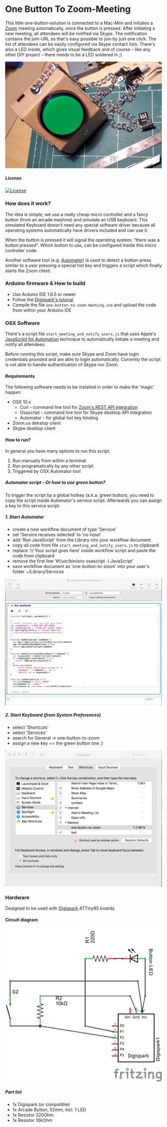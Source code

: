 
# One Button To Zoom-Meeting

This little one-button-solution is connected to a Mac-Mini
and initiates a [Zoom](http://zoom.us) meeting automatically, once the button is pressed.
After initiating a new meeting, all attendees will be notified via Skype.
The notification contains the join-URL so that's easy possible to join by just one click.
The list of attendees can be easily configured via Skype contact lists.
There's also a LED inside, which gives visual feedback
and of course – like any other DIY project – there needs to be a LED soldered in ;)

![cicuit diagram](/pictures/button_box_assembled.jpg?raw=true)


##### License

[![License](https://img.shields.io/:license-Apache%202.0-blue.svg)](http://www.apache.org/licenses/LICENSE-2.0)


### How does it work?

The idea is simple, we use a really cheap micro controller
and a fancy button (from an arcade mashine) and simulate an USB keyboard.
This simulated Keyboard doesn't need any special software driver
because all operating systems automatically have drivers included and can use it.

When the button is pressed it will signal the operating system:
"there was a button pressed".
Which button to use, can be configured inside this micro controller code.

Another software tool (e.g. [Automator](http://www.apple.com/en/osx/all-features/#automation))
is used to detect a button-press similar to a user
pressing a special hot key and triggers a script which finally starts the Zoom client.


### Arduino firmware & How to build

* Use Arduino IDE 1.6.5 or newer
* Follow the [Digispark's tutorial](http://digistump.com/wiki/digispark/tutorials/connecting)
* Compile the file ```one-button-to-zoom-meeting.ino``` and upload the code from within your Arduino IDE


### OSX Software

There's a script file ```start_meeting_and_notify_users.js``` that uses Apple's
[JavaScript for Automation](https://developer.apple.com/library/mac/releasenotes/InterapplicationCommunication/RN-JavaScriptForAutomation/Articles/Introduction.html)
technique to automatically initiate a meeting and notify all attendees.

Before running this script, make sure Skype and Zoom have login credentials
provided and are able to login automatically. Currently the script is not able
to handle authentication of Skype nor Zoom.


#### Requirements

The following software needs to be installed in order to make the 'magic' happen

* OSX 10.x
   * Curl - command line tool for [Zoom's REST API integration](https://support.zoom.us/hc/en-us/sections/200305463-API)
   * Osascript  - command line tool for Skype desktop API integration
   * Automator - for global hot key binding
* Zoom.us dekstop client
* Skype desktop client


#### How to run?

In general you have many options to run this script.

1. Run manually from within a terminal
2. Run programatically by any other script
3. Triggered by OSX Automator tool


##### Automator script - Or how to use green button?

To trigger the script by a global hotkey (a.k.a. green button),
you need to copy the script inside Automator's service script.
Afterwards you can assign a key to this service script.

##### 1. Start Automator
   * create a new workflow document of type 'Service'
   * set 'Service receives selected' to 'no input'
   * add 'Run JavaScript' from the Library into your workflow document
   * copy all code from file ```start_meeting_and_notify_users.js``` to clipboard
   * replace '// Your script goes here' inside workflow script and paste the code from clipboard
   * remove the first line '#!/usr/bin/env osascript -l JavaScript'
   * save workflow document as 'one-button-to-zoom' into your user's folder ~/Library/Services

![automator service javascript](/pictures/automator_service_javascript.png?raw=true)

##### 2. Start Keyboard (from System Preferences)
   * select 'Shortcuts'
   * select 'Services'
   * search for General -> one-button-to-zoom
   * assign a new key == the green button one ;)

![keyboard bindings for service script](/pictures/keyboard_bindings_for_service_script.png?raw=true)


### Hardware

Designed to be used with [Digispark](http://digistump.com/products/1) ATTiny85 boards.


#### Circuit diagram

![cicuit diagram](/one-button-to-zoom_Schaltplan.png?raw=true)


##### Part list

* 1x Digispark (or compatible)
* 1x Arcade Button, 52mm, incl. 1 LED
* 1x Resistor 220Ohm
* 1x Resistor 10kOhm
